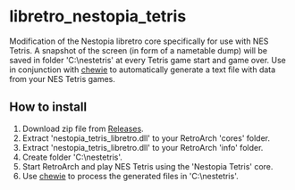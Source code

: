 # libretro_nestopia_tetris

Modification of the Nestopia libretro core specifically for use with NES Tetris. A snapshot of the screen (in form of a nametable dump) will be saved in folder 'C:\nestetris\' at every Tetris game start and game over. Use in conjunction with [chewie](https://github.com/rlnilsen/chewie) to automatically generate a text file with data from your NES Tetris games.

## How to install

1. Download zip file from [Releases](https://github.com/rlnilsen/libretro_nestopia_tetris/releases).
2. Extract 'nestopia_tetris_libretro.dll' to your RetroArch 'cores' folder.
3. Extract 'nestopia_tetris_libretro.dll' to your RetroArch 'info' folder.
4. Create folder 'C:\nestetris\'.
5. Start RetroArch and play NES Tetris using the 'Nestopia Tetris' core.
6. Use [chewie](https://github.com/rlnilsen/chewie) to process the generated files in 'C:\nestetris\'.
